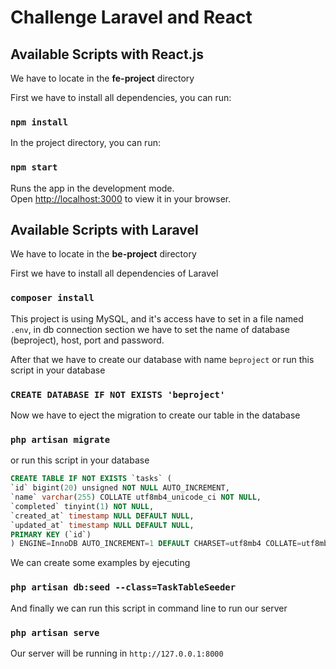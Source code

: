 # Challenge Laravel and React

## Available Scripts with React.js

We have to locate in the **fe-project** directory

First we have to install all dependencies, you can run:

### `npm install`

In the project directory, you can run:

### `npm start`

Runs the app in the development mode.\
Open [http://localhost:3000](http://localhost:3000) to view it in your browser.

## Available Scripts with Laravel

We have to locate in the **be-project** directory

First we have to install all dependencies of Laravel

### `composer install`

This project is using MySQL, and it's access have to set in a file named `.env`, in db connection section we have to set
the name of database (beproject), host, port and password.

After that we have to create our database with name `beproject` or run this script in your database

### `CREATE DATABASE IF NOT EXISTS 'beproject'`

Now we have to eject the migration to create our table in the database

### `php artisan migrate`

or run this script in your database

```sql
CREATE TABLE IF NOT EXISTS `tasks` (
`id` bigint(20) unsigned NOT NULL AUTO_INCREMENT,
`name` varchar(255) COLLATE utf8mb4_unicode_ci NOT NULL,
`completed` tinyint(1) NOT NULL,
`created_at` timestamp NULL DEFAULT NULL,
`updated_at` timestamp NULL DEFAULT NULL,
PRIMARY KEY (`id`)
) ENGINE=InnoDB AUTO_INCREMENT=1 DEFAULT CHARSET=utf8mb4 COLLATE=utf8mb4_unicode_ci;
```

We can create some examples by ejecuting

### `php artisan db:seed --class=TaskTableSeeder`

And finally we can run this script in command line to run our server

### `php artisan serve`

Our server will be running in `http://127.0.0.1:8000`
